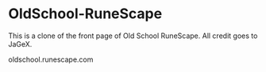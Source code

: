 # OldSchool-RuneScape

This is a clone of the front page of Old School RuneScape. All credit goes to JaGeX. 

oldschool.runescape.com
